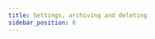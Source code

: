 ```yaml
---
title: Settings, archiving and deleting
sidebar_position: 6
---
```


  <!-- V2.0: No docs in the new version in japanese version   -->